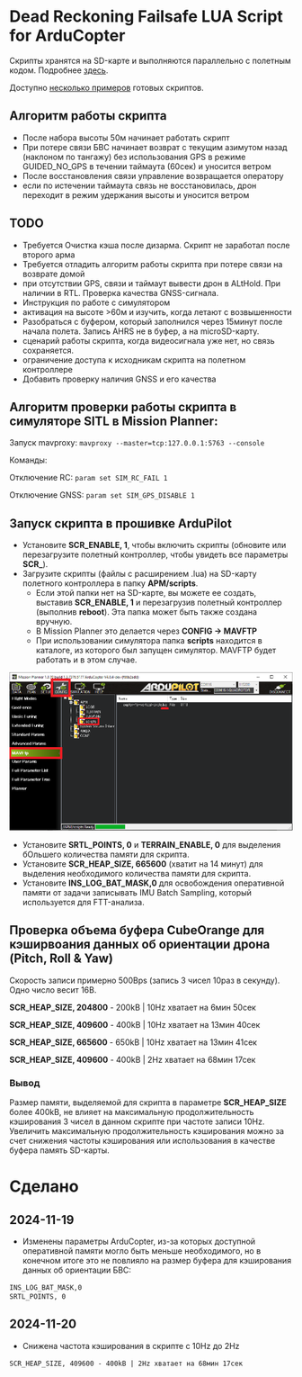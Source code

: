 # Dead Reckoning Failsafe LUA Script for ArduCopter
Скрипты хранятся на SD-карте и выполняются параллельно с полетным кодом. Подробнее [здесь](https://ardupilot.org/copter/docs/common-lua-scripts.html "https://ardupilot.org/copter/docs/common-lua-scripts.html").

Доступно [несколько примеров](https://github.com/ArduPilot/ardupilot/tree/master/libraries/AP_Scripting/applets "https://github.com/ArduPilot/ardupilot/tree/master/libraries/AP_Scripting/applets") готовых скриптов.
## Алгоритм работы скрипта
- После набора высоты 50м начинает работать скрипт
- При потере связи БВС начинает возврат с текущим азимутом назад (наклоном по тангажу) без использования GPS в режиме GUIDED_NO_GPS в течении таймаута (60сек) и уносится ветром
- После восстановления связи управление возвращается оператору
- если по истечении таймаута связь не восстановилась, дрон переходит в режим удержания высоты и уносится ветром
## TODO
- Требуется Очистка кэша после дизарма. Скрипт не заработал после второго арма
- Требуется отладить алгоритм работы скрипта при потере связи на возврате домой
- при отсутствии GPS, связи и таймаут вывести дрон в ALtHold. При наличии в RTL. Проверка качества GNSS-сигнала.
- Инструкция по работе с симулятором
- активация на высоте >60м и изучить, когда летают с возвышенности
- Разобраться с буфером, который заполнился через 15минут после начала полета. Запись AHRS не в буфер, а на microSD-карту.
- сценарий работы скрипта, когда видеосигнала уже нет, но связь сохраняется.
- ограничение доступа к исходникам скрипта на полетном контроллере
- Добавить проверку наличия GNSS и его качества
## Алгоритм проверки работы скрипта в симуляторе SITL в Mission Planner:
Запуск mavproxy:
`mavproxy --master=tcp:127.0.0.1:5763 --console`

Команды:

Отключение RC:
`param set SIM_RC_FAIL 1`

Отключение GNSS:
`param set SIM_GPS_DISABLE 1`
## Запуск скрипта в прошивке ArduPilot
* Установите **SCR_ENABLE, 1**, чтобы включить скрипты (обновите или перезагрузите полетный контроллер, чтобы увидеть все параметры **SCR_**).
* Загрузите скрипты (файлы с расширением .lua) на SD-карту полетного контроллера в папку **APM/scripts**.
    * Если этой папки нет на SD-карте, вы можете ее создать, выставив **SCR_ENABLE, 1** и перезагрузив полетный контроллер (выполнив **reboot**).
    Эта папка может быть также создана вручную.
    * В Mission Planner это делается через **CONFIG → MAVFTP**
    * При использовании симулятора папка **scripts** находится в каталоге, из которого был запущен симулятор. MAVFTP будет работать и в этом случае.

![alt text](image.png)
* Установите **SRTL_POINTS, 0** и **TERRAIN_ENABLE, 0** для выделения бОльшего количества памяти для скрипта.
* Установите **SCR_HEAP_SIZE, 665600** (хватит на 14 минут) для выделения необходимого количества памяти для скрипта.
* Установите **INS_LOG_BAT_MASK,0** для освобождения оперативной памяти от задачи записывать IMU Batch Sampling, который используется для FTT-анализа.
## Проверка объема буфера CubeOrange для кэширвоания данных об ориентации дрона (Pitch, Roll & Yaw)
Скорость записи примерно 500Bps (запись 3 чисел 10раз в секунду). Одно число весит 16B.

**SCR_HEAP_SIZE, 204800** - 200kB | 10Hz хватает на 6мин 50сек

**SCR_HEAP_SIZE, 409600** - 400kB | 10Hz хватает на 13мин 40сек

**SCR_HEAP_SIZE, 665600** - 650kB | 10Hz хватает на 13мин 41сек

**SCR_HEAP_SIZE, 409600** - 400kB | 2Hz хватает на 68мин 17сек
### Вывод
Размер памяти, выделяемой для скрипта в параметре **SCR_HEAP_SIZE** более 400kB, не влияет на максимальную продолжительность кэширования 3 чисел в данном скрипте при частоте записи 10Hz. Увеличить максимальную продолжительность кэширования можно за счет снижения частоты кэширования или использования в качестве буфера память SD-карты.
# Сделано
## 2024-11-19
- Изменены параметры ArduCopter, из-за которых доступной оперативной памяти могло быть меньше необходимого, но в конечном итоге это не повлияло на размер буфера для кэширования данных об ориентации БВС:
```
INS_LOG_BAT_MASK,0
SRTL_POINTS, 0
```
## 2024-11-20
- Снижена частота кэширования в скрипте с 10Hz до 2Hz
```
SCR_HEAP_SIZE, 409600 - 400kB | 2Hz хватает на 68мин 17сек
```